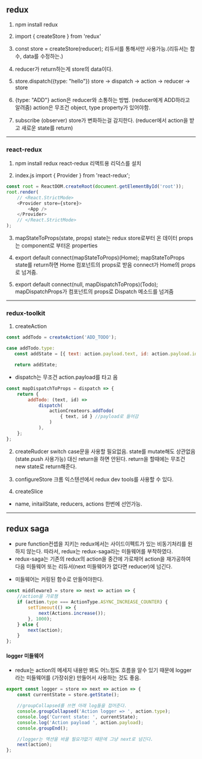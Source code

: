 ## redux

1. npm install redux

2. import { createStore } from 'redux'

3. const store = createStore(reducer);
   리듀서를 통해서만 사용가능.(리듀서는 함수, data를 수정하는.)

4. reducer가 return하는게 store의 data이다.

5. store.dispatch({type: "hello"})
   store -> dispatch -> action -> reducer -> store

6. {type: "ADD"}
   action은 reducer와 소통하는 방법. (reducer에게 ADD하라고 알려줌)
   action은 무조건 object, type property가 있어야함.

7. subscribe (observer)
   store가 변화하는걸 감지한다. (reducer에서 action을 받고 새로운 state를 return)

---

### react-redux

1. npm install redux react-redux
   리액트용 리덕스를 설치

2. index.js
   import { Provider } from 'react-redux';

```javascript
const root = ReactDOM.createRoot(document.getElementById('root'));
root.render(
    // <React.StrictMode>
    <Provider store={store}>
        <App />
    </Provider>
    // </React.StrictMode>
);
```

3. mapStateToProps(state, props)
   state는 redux store로부터 온 데이터
   props는 component로 부터온 properties

4. export default connect(mapStateToProps)(Home);
   mapStateToProps state를 return하면 Home 컴포넌트의 props로 받음
   connect가 Home의 props로 넘겨줌.

5. export default connect(null, mapDispatchToProps)(Todo);
   mapDispatchProps가 컴포넌트의 props로 Dispatch 메소드를 넘겨줌

---

### redux-toolkit

1. createAction

```javascript
const addTodo = createAction('ADD_TODO');

case addTodo.type:
   const addState = [{ text: action.payload.text, id: action.payload.id }, ...state];

   return addState;
```

-   dispatch는 무조건 action.payload를 타고 옴

```javascript
const mapDispatchToProps = dispatch => {
    return {
        addTodo: (text, id) =>
            dispatch(
                actionCreateors.addTodo(
                    { text, id } //payload로 들어감
                )
            ),
    };
};
```

2. createRudcer
   switch case문을 사용할 필요없음.
   state를 mutate해도 상관없음(state.push 사용가능) 대신 return을 하면 안된다.
   return을 할때에는 무조건 new state로 return해준다.

3. configureStore
   크롬 익스텐션에서 redux dev tools를 사용할 수 있다.

4. createSlice

-   name, initailState, reducers, actions 한번에 선언가능.

---

## redux saga

-   pure function컨셉을 지키는 redux에서는 사이드이펙트가 있는 비동기처리를 원하지 않는다. 따라서, redux는 redux-saga라는 미들웨어를 부착하였다.
-   redux-saga는 기존의 redux의 action을 중간에 가로채어 action을 재가공하여 다음 미들웨어 또는 리듀서(next 미들웨어가 없다면 reducer)에 넘긴다.

*   미들웨어는 커링된 함수로 만들어야한다.

```javascript
const middleware3 = store => next => action => {
    //action을 가로챔
    if (action.type === ActionType.ASYNC_INCREASE_COUNTER) {
        setTimeout(() => {
            next(Actions.increase());
        }, 1000);
    } else {
        next(action);
    }
};
```

#### logger 미들웨어

-   redux는 action의 메세지 내용만 봐도 어느정도 흐름을 알수 있기 때문에 logger라는 미들웨어를 (가장쉬운) 만들어서 사용하는 것도 좋음.

```javascript
export const logger = store => next => action => {
    const currentState = store.getState();

    //groupCollapsed를 쓰면 아래 log들을 접어준다.
    console.groupCollapsed('Action logger => ', action.type);
    console.log('Current state: ', currentState);
    console.log('Action payload ', action.payload);
    console.groupEnd();

    //logger는 액션을 바꿀 필요가없기 때문에 그냥 next로 넘긴다.
    next(action);
};
```
